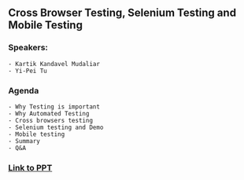 ## Cross Browser Testing, Selenium Testing and Mobile Testing
### Speakers:
    - Kartik Kandavel Mudaliar
    - Yi-Pei Tu

### Agenda
    - Why Testing is important
    - Why Automated Testing
    - Cross browsers testing
    - Selenium testing and Demo
    - Mobile testing
    - Summary
    - Q&A

### [Link to PPT](https://docs.google.com/presentation/d/1nCIMah_fCZxpC4yrY6tHfse0adWQ879vYQEBI46Xj7Y/edit?fbclid=IwAR1ys9XmpGWk-NAGJQN0Rn2QLOtbImTQqu0wIFUVUcl3tS-cx-4vLEYZbzg#slide=id.p)

